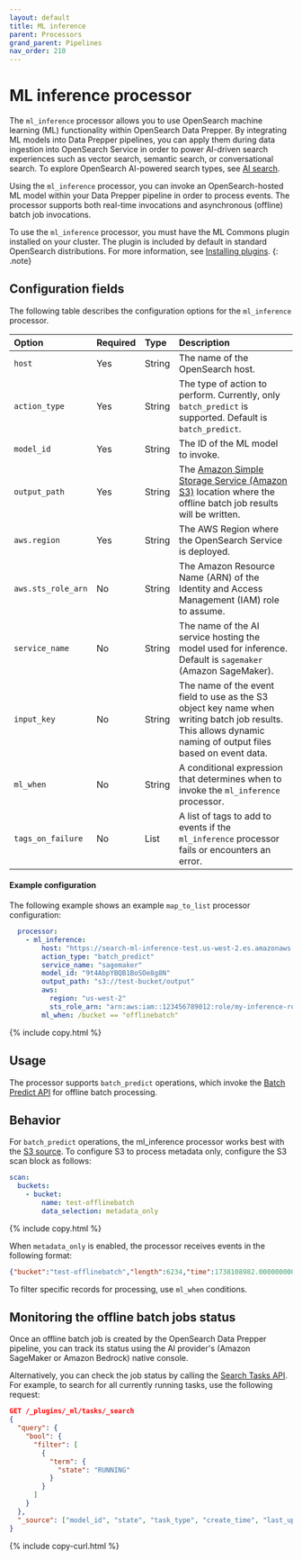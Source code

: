 ```yaml
---
layout: default
title: ML inference
parent: Processors
grand_parent: Pipelines
nav_order: 210
---
```


# ML inference processor

The `ml_inference` processor allows you to use OpenSearch machine learning (ML) functionality within OpenSearch Data Prepper. By integrating ML models into Data Prepper pipelines, you can apply them during data ingestion into OpenSearch Service in order to power AI-driven search experiences such as vector search, semantic search, or conversational search. To explore OpenSearch AI-powered search types, see [AI search]({{site.url}}{{site.baseurl}}/vector-search/ai-search/).

Using the `ml_inference` processor, you can invoke an OpenSearch-hosted ML model within your Data Prepper pipeline in order to process events. The processor supports both real-time invocations and asynchronous (offline) batch job invocations.

To use the `ml_inference` processor, you must have the ML Commons plugin installed on your cluster. The plugin is included by default in standard OpenSearch distributions. For more information, see [Installing plugins]({{site.url}}{{site.baseurl}}/install-and-configure/plugins/).
{: .note}

## Configuration fields

The following table describes the configuration options for the `ml_inference` processor.

| Option | Required | Type | Description |
| :--- | :--- | :--- | :--- |
| `host`             | Yes      | String | The name of the OpenSearch host.                                                                          |
| `action_type`      | Yes      | String | The type of action to perform. Currently, only `batch_predict` is supported. Default is `batch_predict`. |
| `model_id`         | Yes      | String | The ID of the ML model to invoke.                                             |
| `output_path`      | Yes      | String | The [Amazon Simple Storage Service (Amazon S3)](https://aws.amazon.com/s3/) location where the offline batch job results will be written.                                      |
| `aws.region`       | Yes      | String | The AWS Region where the OpenSearch Service is deployed.                                                  |
| `aws.sts_role_arn` | No       | String | The Amazon Resource Name (ARN) of the Identity and Access Management (IAM) role to assume.                                  |
| `service_name`     | No       | String | The name of the AI service hosting the model used for inference. Default is `sagemaker` (Amazon SageMaker).  |
| `input_key`        | No       | String | The name of the event field to use as the S3 object key name when writing batch job results. This allows dynamic naming of output files based on event data.                                                              |
| `ml_when`          | No       | String | A conditional expression that determines when to invoke the `ml_inference` processor.                     |
| `tags_on_failure`  | No       | List   | A list of tags to add to events if the `ml_inference` processor fails or encounters an error.             |



#### Example configuration

The following example shows an example `map_to_list` processor configuration:

```yaml
  processor:
    - ml_inference:
        host: "https://search-ml-inference-test.us-west-2.es.amazonaws.com"
        action_type: "batch_predict"
        service_name: "sagemaker"
        model_id: "9t4AbpYBQB1BoSOe8g8N"
        output_path: "s3://test-bucket/output"
        aws:
          region: "us-west-2"
          sts_role_arn: "arn:aws:iam::123456789012:role/my-inference-role"
        ml_when: /bucket == "offlinebatch"

```
{% include copy.html %}

## Usage

The processor supports `batch_predict` operations, which invoke the [Batch Predict API]({{site.url}}{{site.baseurl}}ml-commons-plugin/api/model-apis/batch-predict/) for offline batch processing.


## Behavior

For `batch_predict` operations, the ml_inference processor works best with the [S3 source]({{site.url}}{{site.baseurl}}data-prepper/pipelines/configuration/sources/s3/). To configure S3 to process metadata only, configure the S3 scan block as follows:

```yaml
scan:
  buckets:
    - bucket:
        name: test-offlinebatch
        data_selection: metadata_only
```
{% include copy.html %}

When `metadata_only` is enabled, the processor receives events in the following format:

```json
{"bucket":"test-offlinebatch","length":6234,"time":1738108982.000000000,"key":"input_folder/batch_input_1.json"}
```

To filter specific records for processing, use `ml_when` conditions.


## Monitoring the offline batch jobs status

Once an offline batch job is created by the OpenSearch Data Prepper pipeline, you can track its status using the AI provider's (Amazon SageMaker or Amazon Bedrock) native console.

Alternatively, you can check the job status by calling the [Search Tasks API]({{site.url}}{{site.baseurl}}/ml-commons-plugin/api/tasks-apis/search-task/). For example, to search for all currently running tasks, use the following request:

```json
GET /_plugins/_ml/tasks/_search
{
  "query": {
    "bool": {
      "filter": [
        {
          "term": {
            "state": "RUNNING"
          }
        }
      ]
    }
  },
  "_source": ["model_id", "state", "task_type", "create_time", "last_update_time"]
}
```
{% include copy-curl.html %}
